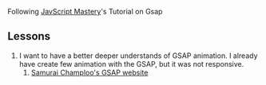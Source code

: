 Following [JavScript Mastery](https://www.youtube.com/@javascriptmastery)'s Tutorial on Gsap

## Lessons

1. I want to have a better deeper understands of GSAP animation. I already have create few animation with the GSAP, but it was not responsive.
   1. [Samurai Champloo's GSAP website](https://playful-sopapillas-12a8d2.netlify.app/)
